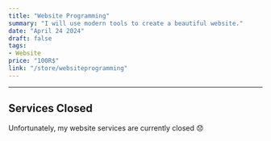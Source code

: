 ```yaml
---
title: "Website Programming"
summary: "I will use modern tools to create a beautiful website."
date: "April 24 2024"
draft: false
tags:
- Website
price: "100R$"
link: "/store/websiteprogramming"
---
```


----

## Services Closed

Unfortunately, my website services are currently closed 😞
